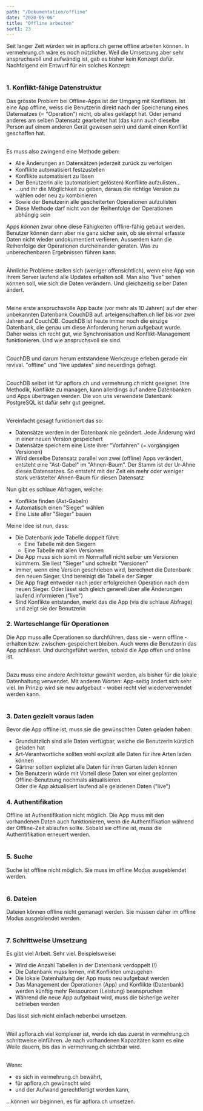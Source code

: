 ```yaml
---
path: "/Dokumentation/offline"
date: "2020-05-06"
title: "Offline arbeiten"
sort1: 23
---
```


Seit langer Zeit würden wir in apflora.ch gerne offline arbeiten können. In vermehrung.ch wäre es noch nützlicher. Weil die Umsetzung aber sehr anspruchsvoll und aufwändig ist, gab es bisher kein Konzept dafür. Nachfolgend ein Entwurf für ein solches Konzept:<br/><br/>

### 1. Konflikt-fähige Datenstruktur

Das grösste Problem bei Offline-Apps ist der Umgang mit Konflikten. Ist eine App offline, weiss die Benutzerin direkt nach der Speicherung eines Datensatzes (= "Operation") nicht, ob alles geklappt hat. Oder jemand anderes am selben Datensatz gearbeitet hat (das kann auch dieselbe Person auf einem anderen Gerät gewesen sein) und damit einen Konflikt geschaffen hat.<br/><br/>

Es muss also zwingend eine Methode geben:
- Alle Änderungen an Datensätzen jederzeit zurück zu verfolgen
- Konflikte automatisiert festzustellen
- Konflikte automatisiert zu lösen
- Der Benutzerin alle (automatisiert gelösten) Konflikte aufzulisten...
- ...und ihr die Möglichkeit zu geben, daraus die richtige Version zu wählen oder neu zu kombinieren
- Sowie der Benutzerin alle gescheiterten Operationen aufzulisten
- Diese Methode darf nicht von der Reihenfolge der Operationen abhängig sein

Apps _können_ zwar ohne diese Fähigkeiten offline-fähig gebaut werden. Benutzer können dann aber nie ganz sicher sein, ob sie einmal erfasste Daten nicht wieder undokumentiert verlieren. Ausserdem kann die Reihenfolge der Operationen durcheinander geraten. Was zu unberechenbaren Ergebnissen führen kann.<br/><br/>

Ähnliche Probleme stellen sich (weniger offensichtlich), wenn eine App von ihrem Server laufend alle Updates erhalten soll. Man also "live" sehen können soll, wie sich die Daten verändern. Und gleichzeitig selber Daten ändert.<br/><br/>

Meine erste anspruchsvolle App baute (vor mehr als 10 Jahren) auf der eher unbekannten Datenbank CouchDB auf. arteigenschaften.ch lief bis vor zwei Jahren auf CouchDB. CouchDB ist heute immer noch die einzige Datenbank, die genau um diese Anforderung herum aufgebaut wurde. Daher weiss ich recht gut, wie Synchronisation und Konflikt-Management funktionieren. Und wie anspruchsvoll sie sind.<br/><br/>

CouchDB und darum herum entstandene Werkzeuge erleben gerade ein revival. "offline" und "live updates" sind neuerdings gefragt.<br/><br/>

CouchDB selbst ist für apflora.ch und vermehrung.ch nicht geeignet. Ihre Methodik, Konflikte zu managen, kann allerdings auf andere Datenbanken und Apps übertragen werden. Die von uns verwendete Datenbank PostgreSQL ist dafür sehr gut geeignet.<br/><br/>

Vereinfacht gesagt funktioniert das so:
- Datensätze werden in der Datenbank nie geändert. Jede Änderung wird in einer neuen Version gespeichert
- Datensätze speichern eine Liste ihrer "Vorfahren" (= vorgängigen Versionen)
- Wird derselbe Datensatz parallel von zwei (offline) Apps verändert, entsteht eine "Ast-Gabel" im "Ahnen-Baum". Der Stamm ist der Ur-Ahne dieses Datensatzes. So entsteht mit der Zeit ein mehr oder weniger stark verästelter Ahnen-Baum für diesen Datensatz

Nun gibt es schlaue Abfragen, welche:
- Konflikte finden (Ast-Gabeln)
- Automatisch einen "Sieger" wählen
- Eine Liste aller "Sieger" bauen

Meine Idee ist nun, dass:
- Die Datenbank jede Tabelle doppelt führt:
  - Eine Tabelle mit den Siegern
  - Eine Tabelle mit allen Versionen
- Die App muss sich somit im Normalfall nicht selber um Versionen kümmern. Sie liest "Sieger" und schreibt "Versionen"
- Immer, wenn eine Version geschrieben wird, berechnet die Datenbank den neuen Sieger. Und bereinigt die Tabelle der Sieger
- Die App fragt entweder nach jeder erfolgreichen Operation nach dem neuen Sieger. Oder lässt sich gleich generell über alle Änderungen laufend informieren ("live")
- Sind Konflikte entstanden, merkt das die App (via die schlaue Abfrage) und zeigt sie der Benutzerin

### 2. Warteschlange für Operationen

Die App muss alle Operationen so durchführen, dass sie - wenn offline - erhalten bzw. zwischen-gespeichert bleiben. Auch wenn die Benutzerin das App schliesst. Und durchgeführt werden, sobald die App offen und online ist.<br/><br/>

Dazu muss eine andere Architektur gewählt werden, als bisher für die lokale Datenhaltung verwendet. Mit anderen Worten: App-seitig ändert sich sehr viel. Im Prinzip wird sie neu aufgebaut - wobei recht viel wiederverwendet werden kann.<br/><br/>

### 3. Daten gezielt voraus laden

Bevor die App offline ist, muss sie die gewünschten Daten geladen haben:
- Grundsätzlich sind alle Daten verfügbar, welche die Benutzerin kürzlich geladen hat
- Art-Verantwortliche sollten wohl explizit alle Daten für ihre Arten laden können
- Gärtner sollten expliziet alle Daten für ihren Garten laden können
- Die Benutzerin würde mit Vorteil diese Daten vor einer geplanten Offline-Benutzung nochmals aktualisieren. <br/>
  Oder die App aktualisiert laufend alle geladenen Daten ("live")

### 4. Authentifikation

Offline ist Authentifikation nicht möglich. Die App muss mit den vorhandenen Daten auch funktionieren, wenn die Authentifikation während der Offline-Zeit ablaufen sollte. Sobald sie offline ist, muss die Authentifikation erneuert werden.<br/><br/>

### 5. Suche

Suche ist offline nicht möglich. Sie muss im offline Modus ausgeblendet werden.<br/><br/>

### 6. Dateien

Dateien können offline nicht gemanagt werden. Sie müssen daher im offline Modus ausgeblendet werden.<br/><br/>

### 7. Schrittweise Umsetzung

Es gibt viel Arbeit. Sehr viel. Beispielsweise:
- Wird die Anzahl Tabellen in der Datenbank verdoppelt (!)
- Die Datenbank muss lernen, mit Konflikten umzugehen
- Die lokale Datenhaltung der App muss neu aufgebaut werden
- Das Management der Operationen (App) und Konflikte (Datenbank) werden künftig mehr Ressourcen (Leistung) beanspruchen
- Während die neue App aufgebaut wird, muss die bisherige weiter betrieben werden

Das lässt sich nicht einfach nebenbei umsetzen.<br/><br/>

Weil apflora.ch viel komplexer ist, werde ich das zuerst in vermehrung.ch schrittweise einführen. Je nach vorhandenen Kapazitäten kann es eine Weile dauern, bis das in vermehrung.ch sichtbar wird.<br/><br/>

Wenn:
- es sich in vermehrung.ch bewährt,
- für apflora.ch gewünscht wird 
- und der Aufwand gerechtfertigt werden kann,

...können wir beginnen, es für apflora.ch umsetzen.

